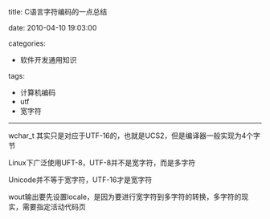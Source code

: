 title: C语言字符编码的一点总结

date: 2010-04-10 19:03:00

categories:
- 软件开发通用知识

tags:
- 计算机编码
- utf
- 宽字符

---

wchar_t 其实只是对应于UTF-16的，也就是UCS2，但是编译器一般实现为4个字节

<!-- more -->

Linux下广泛使用UFT-8，UTF-8并不是宽字符，而是多字符

Unicode并不等于宽字符，UTF-16才是宽字符

wout输出要先设置locale，是因为要进行宽字符到多字符的转换，多字符的现实，需要指定活动代码页

